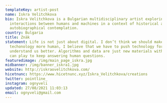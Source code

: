 ```yaml
---
templateKey: artist-post
name: Iskra Velitchkova
bio: Iskra Velitchkova is a Bulgarian multidisciplinary artist exploring the
  interactions between humans and machines in a context of historical and
  autobiographical contemplation.
country: Bulgaria
title: Znäk
statement: Life is not just about digital. I don’t think we should make
  techonology more human, I believe that we have to push technology forward to
  understand us better. Algorithms and data are just new materials with which we
  can play to keep answering human questions.
featuredimage: /img/main_page_iskra.jpg
midbanner: /img/banner_iskra1.jpg
website: http://iskraovelitchkova.com/
hicetnunc: https://www.hicetnunc.xyz/Iskra_Velitchkova/creations
twitter: pointline_
instagram: ognyveli
updated: 27/08/2021 11:03:13
email: ognyveli@gmail.com
---
```

